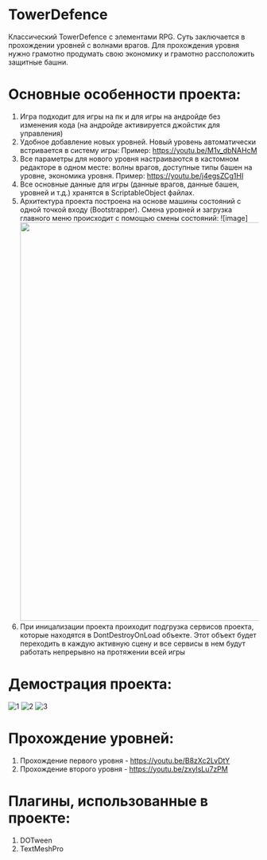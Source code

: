 # TowerDefence
 
Классический TowerDefence с элементами RPG. Суть заключается в прохождении уровней с волнами врагов. Для прохождения уровня нужно грамотно продумать свою экономику и грамотно рассположить защитные башни.

# Основные особенности проекта:
1) Игра подходит для игры на пк и для игры на андройде без изменения кода (на андройде активируется джойстик для управления)
2) Удобное добавление новых уровней. Новый уровень автоматически встривается в систему игры:
Пример: https://youtu.be/M1v_dbNAHcM
3) Все параметры для нового уровня настраиваются в кастомном редакторе в одном месте: волны врагов, доступные типы башен на уровне, экономика уровня.
Пример: https://youtu.be/j4egsZCg1HI
4) Все основные данные для игры (данные врагов, данные башен, уровней и т.д.) хранятся в ScriptableObject файлах.
5) Архитектура проекта построена на основе машины состояний с одной точкой входу (Bootstrapper). Смена уровней и загрузка главного меню происходит с помощью смены состояний: 
![image]<img src="https://user-images.githubusercontent.com/60060770/179183461-ca7eaf0b-5ade-49f5-a2b3-d9da0ef2e2ee.png" width="800" height="800">
6) При иницализации проекта проиходит подгрузка сервисов проекта, которые находятся в DontDestroyOnLoad объекте. Этот объект будет переходить в каждую активную сцену и все сервисы в нем будут работать непрерывно на протяжении всей игры

# Демострация проекта:
![1](https://user-images.githubusercontent.com/60060770/179187798-05c3a75c-a37c-4fe9-a0e6-635dbcf6dec3.png)
![2](https://user-images.githubusercontent.com/60060770/179187813-2a153ab4-ad65-479a-b31a-7cf10cdcee03.png)
![3](https://user-images.githubusercontent.com/60060770/179187823-b5269e1e-17be-4251-9014-eac6979b22ae.png)

# Прохождение уровней:
1) Прохождение первого уровня - https://youtu.be/B8zXc2LvDtY
2) Прохождение второго уровня - https://youtu.be/zxyIsLu7zPM

# Плагины, использованные в проекте:
1) DOTween
2) TextMeshPro
